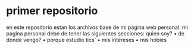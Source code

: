 # primer repositorio

en este repositorio estan los archivos base de mi pagina web personal. mi pagina personal debe de tener las siguientes secciones:
quien soy?
•	de donde vengo?
•	porque estudio tics'
•	mis intereses
•	mis hobies
